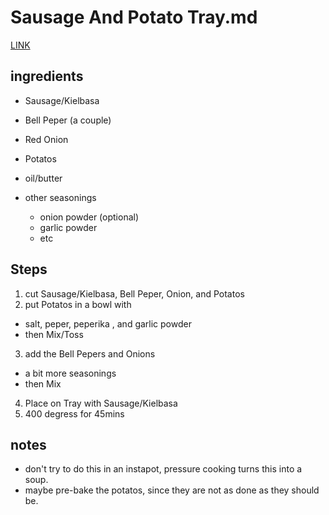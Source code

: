 
# Sausage And Potato Tray.md
[LINK](https://www.tiktok.com/t/ZT84ubkTM/)

## ingredients
* Sausage/Kielbasa
* Bell Peper (a couple)
* Red Onion 
* Potatos
* oil/butter

* other seasonings
  * onion powder (optional)
  * garlic powder
  * etc

## Steps 
1. cut Sausage/Kielbasa, Bell Peper, Onion, and Potatos
2. put Potatos in a bowl with 
  * salt, peper, peperika , and garlic powder
  * then Mix/Toss
3. add the Bell Pepers and Onions
  * a bit more seasonings
  * then Mix
4. Place on Tray with Sausage/Kielbasa
5. 400 degress for 45mins

## notes
* don't try to do this in an instapot, pressure cooking turns this into a soup.
* maybe pre-bake the potatos, since they are not as done as they should be.